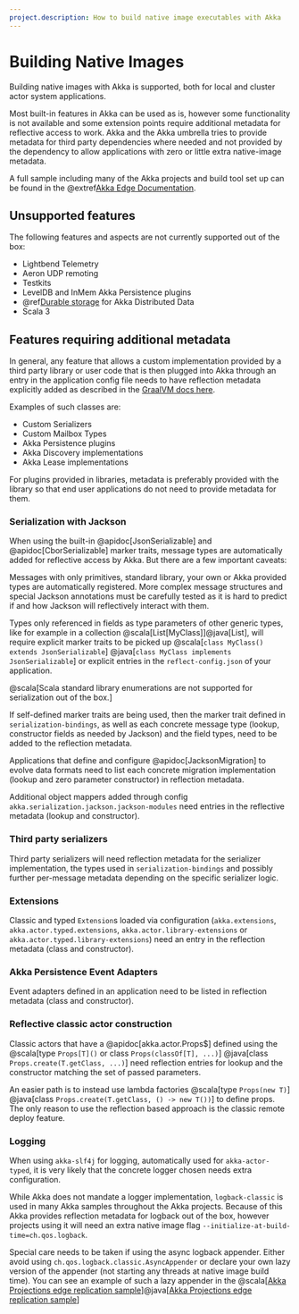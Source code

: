 ```yaml
---
project.description: How to build native image executables with Akka
---
```

# Building Native Images

Building native images with Akka is supported, both for local and cluster actor system applications. 

Most built-in features in Akka can be used as is, however some functionality is not available and some extension points
require additional metadata for reflective access to work. Akka and the Akka umbrella tries to provide metadata for third
party dependencies where needed and not provided by the dependency to allow applications with zero or little extra 
native-image metadata.

A full sample including many of the Akka projects and build tool set up can be found in the @extref[Akka Edge Documentation](akka-edge:lightweight-deployments.html#graalvm-native-image). 

## Unsupported features

The following features and aspects are not currently supported out of the box:

* Lightbend Telemetry
* Aeron UDP remoting
* Testkits
* LevelDB and InMem Akka Persistence plugins
* @ref[Durable storage](../typed/distributed-data.md#durable-storage) for Akka Distributed Data
* Scala 3

## Features requiring additional metadata

In general, any feature that allows a custom implementation provided by a third party library or user code that is
then plugged into Akka through an entry in the application config file needs to have reflection metadata explicitly added
as described in the [GraalVM docs here](https://www.graalvm.org/latest/reference-manual/native-image/metadata/).

Examples of such classes are:

 * Custom Serializers
 * Custom Mailbox Types
 * Akka Persistence plugins
 * Akka Discovery implementations
 * Akka Lease implementations

For plugins provided in libraries, metadata is preferably provided with the library so that end user applications
do not need to provide metadata for them.

### Serialization with Jackson

When using the built-in @apidoc[JsonSerializable] and @apidoc[CborSerializable] marker traits, message types are automatically added
for reflective access by Akka. But there are a few important caveats:

Messages with only primitives, standard library, your own or Akka provided types are automatically registered. More complex
message structures and special Jackson annotations must be carefully tested as it is hard to predict if and how 
Jackson will reflectively interact with them. 

Types only referenced in fields as type parameters of other generic types, like for example
in a collection @scala[List[MyClass]]@java[List<MyClass>], will require explicit marker traits to be picked up 
@scala[`class MyClass() extends JsonSerializable`] @java[`class MyClass implements JsonSerializable`] or explicit entries
in the `reflect-config.json` of your application.

@scala[Scala standard library enumerations are not supported for serialization out of the box.]

If self-defined marker traits are being used, then the marker trait defined in `serialization-bindings`, as well as each 
concrete message type (lookup, constructor fields as needed by Jackson) and the field types, need to be added to the 
reflection metadata.

Applications that define and configure @apidoc[JacksonMigration] to evolve data formats need to list each concrete
migration implementation (lookup and zero parameter constructor) in reflection metadata.

Additional object mappers added through config `akka.serialization.jackson.jackson-modules` need entries in the reflective 
metadata (lookup and constructor).

### Third party serializers

Third party serializers will need reflection metadata for the serializer implementation, the types used in `serialization-bindings`
and possibly further per-message metadata depending on the specific serializer logic.

### Extensions

Classic and typed `Extension`s loaded via configuration (`akka.extensions`, `akka.actor.typed.extensions`, `akka.actor.library-extensions` or `akka.actor.typed.library-extensions`)
need an entry in the reflection metadata (class and constructor).

### Akka Persistence Event Adapters

Event adapters defined in an application need to be listed in reflection metadata (class and constructor).

### Reflective classic actor construction

Classic actors that have a @apidoc[akka.actor.Props$] defined using the @scala[type `Props[T]()` or class `Props(classOf[T], ...)`] 
@java[class `Props.create(T.getClass, ...)`] need reflection entries for lookup and the constructor matching the set of passed parameters. 

An easier path is to instead use lambda factories @scala[type `Props(new T)`]
@java[class `Props.create(T.getClass, () -> new T())`] to define props. The only reason to use the reflection based approach
is the classic remote deploy feature.

### Logging

When using `akka-slf4j` for logging, automatically used for `akka-actor-typed`, it is very likely that the concrete logger
chosen needs extra configuration.

While Akka does not mandate a logger implementation, `logback-classic` is used in many Akka samples throughout the Akka projects. 
Because of this Akka provides reflection metadata for logback out of the box, however projects using it will need an extra
native image flag `--initialize-at-build-time=ch.qos.logback`.

Special care needs to be taken if using the async logback appender. Either avoid using
`ch.qos.logback.classic.AsyncAppender` or declare your own lazy version of the appender (not starting any threads at native image build time). You can see an example of such a lazy appender in the @scala[[Akka Projections edge replication sample](https://github.com/akka/akka-core-projection/blob/main/samples/grpc/local-drone-control-scala/src/main/scala/local/logback/NativeImageAsyncAppender.scala)]@java[[Akka Projections edge replication sample](https://github.com/akka/akka-core-projection/blob/main/samples/grpc/local-drone-control-java/src/main/java/local/logback/NativeImageAsyncAppender.java)]
